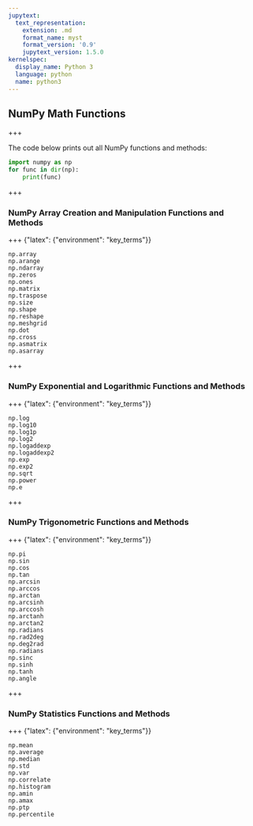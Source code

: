 ```yaml
---
jupytext:
  text_representation:
    extension: .md
    format_name: myst
    format_version: '0.9'
    jupytext_version: 1.5.0
kernelspec:
  display_name: Python 3
  language: python
  name: python3
---
```


## NumPy Math Functions

+++

The code below prints out all NumPy functions and methods:

```python
import numpy as np
for func in dir(np):
    print(func)
```

+++

### NumPy Array Creation and Manipulation Functions and Methods

+++ {"latex": {"environment": "key_terms"}}

```
np.array
np.arange
np.ndarray
np.zeros
np.ones
np.matrix
np.traspose
np.size
np.shape
np.reshape
np.meshgrid
np.dot
np.cross
np.asmatrix
np.asarray
```

+++

### NumPy Exponential and Logarithmic Functions and Methods

+++ {"latex": {"environment": "key_terms"}}

```
np.log
np.log10
np.log1p
np.log2
np.logaddexp
np.logaddexp2
np.exp
np.exp2
np.sqrt
np.power
np.e
```

+++

### NumPy Trigonometric Functions and Methods

+++ {"latex": {"environment": "key_terms"}}

```
np.pi
np.sin
np.cos
np.tan
np.arcsin
np.arccos
np.arctan
np.arcsinh
np.arccosh
np.arctanh
np.arctan2
np.radians
np.rad2deg
np.deg2rad
np.radians
np.sinc
np.sinh
np.tanh
np.angle
```

+++

### NumPy Statistics Functions and Methods

+++ {"latex": {"environment": "key_terms"}}

```
np.mean
np.average
np.median
np.std
np.var
np.correlate
np.histogram
np.amin
np.amax
np.ptp
np.percentile
```

```{code-cell} ipython3

```
